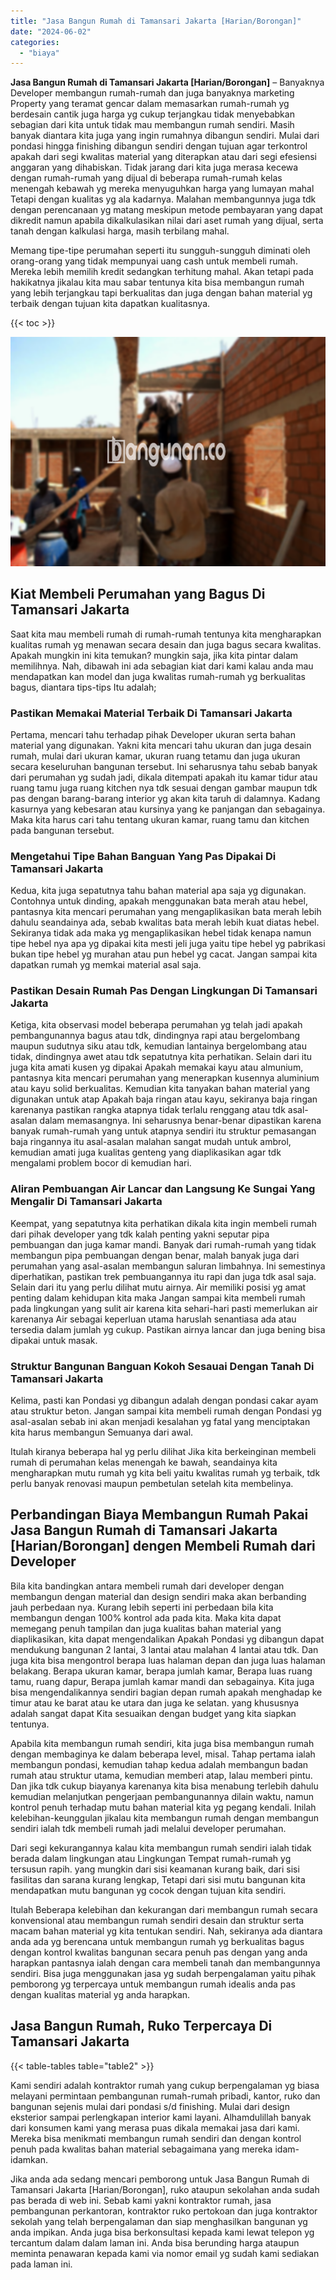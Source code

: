 ```yaml
---
title: "Jasa Bangun Rumah di Tamansari Jakarta [Harian/Borongan]"
date: "2024-06-02"
categories: 
  - "biaya"
---
```


**Jasa Bangun Rumah di Tamansari Jakarta \[Harian/Borongan\]** – Banyaknya Developer membangun rumah-rumah dan juga banyaknya marketing Property yang teramat gencar dalam memasarkan rumah-rumah yg berdesain cantik juga harga yg cukup terjangkau tidak menyebabkan sebagian dari kita untuk tidak mau membangun rumah sendiri. Masih banyak diantara kita juga yang ingin rumahnya dibangun sendiri. Mulai dari pondasi hingga finishing dibangun sendiri dengan tujuan agar terkontrol apakah dari segi kwalitas material yang diterapkan atau dari segi efesiensi anggaran yang dihabiskan. Tidak jarang dari kita juga merasa kecewa dengan rumah-rumah yang dijual di beberapa rumah-rumah kelas menengah kebawah yg mereka menyuguhkan harga yang lumayan mahal Tetapi dengan kualitas yg ala kadarnya. Malahan membangunnya juga tdk dengan perencanaan yg matang meskipun metode pembayaran yang dapat dikredit namun apabila dikalkulasikan nilai dari aset rumah yang dijual, serta tanah dengan kalkulasi harga, masih terbilang mahal.

Memang tipe-tipe perumahan seperti itu sungguh-sungguh diminati oleh orang-orang yang tidak mempunyai uang cash untuk membeli rumah. Mereka lebih memilih kredit sedangkan terhitung mahal. Akan tetapi pada hakikatnya jikalau kita mau sabar tentunya kita bisa membangun rumah yang lebih terjangkau tapi berkualitas dan juga dengan bahan material yg terbaik dengan tujuan kita dapatkan kualitasnya.

{{< toc >}}

![Jasa Bangun Rumah di Tamansari Jakarta [Harian/Borongan]](/images/borong-bangunan-36.png)

## Kiat Membeli Perumahan yang Bagus Di Tamansari Jakarta

Saat kita mau membeli rumah di rumah-rumah tentunya kita mengharapkan kualitas rumah yg menawan secara desain dan juga bagus secara kwalitas. Apakah mungkin ini kita temukan? mungkin saja, jika kita pintar dalam memilihnya. Nah, dibawah ini ada sebagian kiat dari kami kalau anda mau mendapatkan kan model dan juga kwalitas rumah-rumah yg berkualitas bagus, diantara tips-tips Itu adalah;

### Pastikan Memakai Material Terbaik Di Tamansari Jakarta

Pertama, mencari tahu terhadap pihak Developer ukuran serta bahan material yang digunakan. Yakni kita mencari tahu ukuran dan juga desain rumah, mulai dari ukuran kamar, ukuran ruang tetamu dan juga ukuran secara keseluruhan bangunan tersebut. Ini seharusnya tahu sebab banyak dari perumahan yg sudah jadi, dikala ditempati apakah itu kamar tidur atau ruang tamu juga ruang kitchen nya tdk sesuai dengan gambar maupun tdk pas dengan barang-barang interior yg akan kita taruh di dalamnya. Kadang kasurnya yang kebesaran atau kursinya yang ke panjangan dan sebagainya. Maka kita harus cari tahu tentang ukuran kamar, ruang tamu dan kitchen pada bangunan tersebut.

### Mengetahui Tipe Bahan Banguan Yang Pas Dipakai Di Tamansari Jakarta

Kedua, kita juga sepatutnya tahu bahan material apa saja yg digunakan. Contohnya untuk dinding, apakah menggunakan bata merah atau hebel, pantasnya kita mencari perumahan yang mengaplikasikan bata merah lebih dahulu seandainya ada, sebab kwalitas bata merah lebih kuat diatas hebel. Sekiranya tidak ada maka yg mengaplikasikan hebel tidak kenapa namun tipe hebel nya apa yg dipakai kita mesti jeli juga yaitu tipe hebel yg pabrikasi bukan tipe hebel yg murahan atau pun hebel yg cacat. Jangan sampai kita dapatkan rumah yg memkai material asal saja.

### Pastikan Desain Rumah Pas Dengan Lingkungan Di Tamansari Jakarta

Ketiga, kita observasi model beberapa perumahan yg telah jadi apakah pembangunannya bagus atau tdk, dindingnya rapi atau bergelombang maupun sudutnya siku atau tdk, kemudian lantainya bergelombang atau tidak, dindingnya awet atau tdk sepatutnya kita perhatikan. Selain dari itu juga kita amati kusen yg dipakai Apakah memakai kayu atau almunium, pantasnya kita mencari perumahan yang menerapkan kusennya aluminium atau kayu solid berkualitas. Kemudian kita tanyakan bahan material yang digunakan untuk atap Apakah baja ringan atau kayu, sekiranya baja ringan karenanya pastikan rangka atapnya tidak terlalu renggang atau tdk asal-asalan dalam memasangnya. Ini seharusnya benar-benar dipastikan karena banyak rumah-rumah yang untuk atapnya sendiri itu struktur pemasangan baja ringannya itu asal-asalan malahan sangat mudah untuk ambrol, kemudian amati juga kualitas genteng yang diaplikasikan agar tdk mengalami problem bocor di kemudian hari.

### Aliran Pembuangan Air Lancar dan Langsung Ke Sungai Yang Mengalir Di Tamansari Jakarta

Keempat, yang sepatutnya kita perhatikan dikala kita ingin membeli rumah dari pihak developer yang tdk kalah penting yakni seputar pipa pembuangan dan juga kamar mandi. Banyak dari rumah-rumah yang tidak membangun pipa pembuangan dengan benar, malah banyak juga dari perumahan yang asal-asalan membangun saluran limbahnya. Ini semestinya diperhatikan, pastikan trek pembuangannya itu rapi dan juga tdk asal saja. Selain dari itu yang perlu dilihat mutu airnya. Air memiliki posisi yg amat penting dalam kehidupan kita maka Jangan sampai kita membeli rumah pada lingkungan yang sulit air karena kita sehari-hari pasti memerlukan air karenanya Air sebagai keperluan utama haruslah senantiasa ada atau tersedia dalam jumlah yg cukup. Pastikan airnya lancar dan juga bening bisa dipakai untuk masak.

### Struktur Bangunan Banguan Kokoh Sesauai Dengan Tanah Di Tamansari Jakarta

Kelima, pasti kan Pondasi yg dibangun adalah dengan pondasi cakar ayam atau struktur beton. Jangan sampai kita membeli rumah dengan Pondasi yg asal-asalan sebab ini akan menjadi kesalahan yg fatal yang menciptakan kita harus membangun Semuanya dari awal.

Itulah kiranya beberapa hal yg perlu dilihat Jika kita berkeinginan membeli rumah di perumahan kelas menengah ke bawah, seandainya kita mengharapkan mutu rumah yg kita beli yaitu kwalitas rumah yg terbaik, tdk perlu banyak renovasi maupun pembetulan setelah kita membelinya.

## Perbandingan Biaya Membangun Rumah Pakai Jasa Bangun Rumah di Tamansari Jakarta \[Harian/Borongan\] dengen Membeli Rumah dari Developer

Bila kita bandingkan antara membeli rumah dari developer dengan membangun dengan material dan design sendiri maka akan berbanding jauh perbedaan nya. Kurang lebih seperti ini perbedaan bila kita membangun dengan 100% kontrol ada pada kita. Maka kita dapat memegang penuh tampilan dan juga kualitas bahan material yang diaplikasikan, kita dapat mengendalikan Apakah Pondasi yg dibangun dapat mendukung bangunan 2 lantai, 3 lantai atau malahan 4 lantai atau tdk. Dan juga kita bisa mengontrol berapa luas halaman depan dan juga luas halaman belakang. Berapa ukuran kamar, berapa jumlah kamar, Berapa luas ruang tamu, ruang dapur, Berapa jumlah kamar mandi dan sebagainya. Kita juga bisa mengendalikannya sendiri bagian depan rumah apakah menghadap ke timur atau ke barat atau ke utara dan juga ke selatan. yang khususnya adalah sangat dapat Kita sesuaikan dengan budget yang kita siapkan tentunya.

Apabila kita membangun rumah sendiri, kita juga bisa membangun rumah dengan membaginya ke dalam beberapa level, misal. Tahap pertama ialah membangun pondasi, kemudian tahap kedua adalah membangun badan rumah atau struktur utama, kemudian memberi atap, lalau memberi pintu. Dan jika tdk cukup biayanya karenanya kita bisa menabung terlebih dahulu kemudian melanjutkan pengerjaan pembangunannya dilain waktu, namun kontrol penuh terhadap mutu bahan material kita yg pegang kendali. Inilah kelebihan-keunggulan jikalau kita membangun rumah dengan membangun sendiri ialah tdk membeli rumah jadi melalui developer perumahan.

Dari segi kekurangannya kalau kita membangun rumah sendiri ialah tidak berada dalam lingkungan atau Lingkungan Tempat rumah-rumah yg tersusun rapih. yang mungkin dari sisi keamanan kurang baik, dari sisi fasilitas dan sarana kurang lengkap, Tetapi dari sisi mutu bangunan kita mendapatkan mutu bangunan yg cocok dengan tujuan kita sendiri.

Itulah Beberapa kelebihan dan kekurangan dari membangun rumah secara konvensional atau membangun rumah sendiri desain dan struktur serta macam bahan material yg kita tentukan sendiri. Nah, sekiranya ada diantara anda ada yg berencana untuk membangun rumah yg berkualitas bagus dengan kontrol kwalitas bangunan secara penuh pas dengan yang anda harapkan pantasnya ialah dengan cara membeli tanah dan membangunnya sendiri. Bisa juga menggunakan jasa yg sudah berpengalaman yaitu pihak pemborong yg terpercaya untuk membangun rumah idealis anda pas dengan kualitas material yg anda harapkan.

## Jasa Bangun Rumah, Ruko Terpercaya Di Tamansari Jakarta

{{< table-tables table="table2" >}}

Kami sendiri adalah kontraktor rumah yang cukup berpengalaman yg biasa melayani permintaan pembangunan rumah-rumah pribadi, kantor, ruko dan bangunan sejenis mulai dari pondasi s/d finishing. Mulai dari design eksterior sampai perlengkapan interior kami layani. Alhamdulillah banyak dari konsumen kami yang merasa puas dikala memakai jasa dari kami. Mereka bisa menikmati membangun rumah sendiri dan dengan kontrol penuh pada kwalitas bahan material sebagaimana yang mereka idam-idamkan.

Jika anda ada sedang mencari pemborong untuk Jasa Bangun Rumah di Tamansari Jakarta \[Harian/Borongan\], ruko ataupun sekolahan anda sudah pas berada di web ini. Sebab kami yakni kontraktor rumah, jasa pembangunan perkantoran, kontraktor ruko pertokoan dan juga kontraktor sekolah yang telah berpengalaman dan siap menghasilkan bangunan yg anda impikan. Anda juga bisa berkonsultasi kepada kami lewat telepon yg tercantum dalam dalam laman ini. Anda bisa berunding harga ataupun meminta penawaran kepada kami via nomor email yg sudah kami sediakan pada laman ini.
